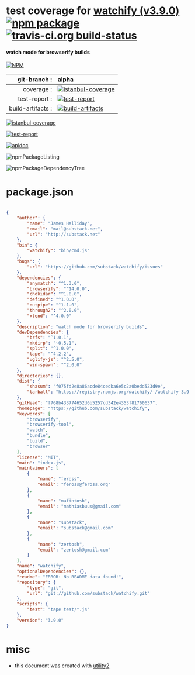 # test coverage for  [watchify (v3.9.0)](https://github.com/substack/watchify)  [![npm package](https://img.shields.io/npm/v/npmtest-watchify.svg?style=flat-square)](https://www.npmjs.org/package/npmtest-watchify) [![travis-ci.org build-status](https://api.travis-ci.org/npmtest/node-npmtest-watchify.svg)](https://travis-ci.org/npmtest/node-npmtest-watchify)
#### watch mode for browserify builds

[![NPM](https://nodei.co/npm/watchify.png?downloads=true)](https://www.npmjs.com/package/watchify)

| git-branch : | [alpha](https://github.com/npmtest/node-npmtest-watchify/tree/alpha)|
|--:|:--|
| coverage : | [![istanbul-coverage](https://npmtest.github.io/node-npmtest-watchify/build/coverage.badge.svg)](https://npmtest.github.io/node-npmtest-watchify/build/coverage.html/index.html)|
| test-report : | [![test-report](https://npmtest.github.io/node-npmtest-watchify/build/test-report.badge.svg)](https://npmtest.github.io/node-npmtest-watchify/build/test-report.html)|
| build-artifacts : | [![build-artifacts](https://npmtest.github.io/node-npmtest-watchify/glyphicons_144_folder_open.png)](https://github.com/npmtest/node-npmtest-watchify/tree/gh-pages/build)|

[![istanbul-coverage](https://npmtest.github.io/node-npmtest-watchify/build/screenCapture.buildCustomOrg.browser.coverage.html.png)](https://npmtest.github.io/node-npmtest-watchify/build/coverage.html/index.html)

[![test-report](https://npmtest.github.io/node-npmtest-watchify/build/screenCapture.buildCustomOrg.browser.%252Fhome%252Ftravis%252Fbuild%252Fnpmtest%252Fnode-npmtest-watchify%252Ftmp%252Fbuild%252Ftest-report.html.png)](https://npmtest.github.io/node-npmtest-watchify/build/test-report.html)

[![apidoc](https://npmdoc.github.io/node-npmdoc-watchify/build/screenCapture.buildApidoc.browser.%252Fhome%252Ftravis%252Fbuild%252Fnpmdoc%252Fnode-npmdoc-watchify%252Ftmp%252Fbuild%252Fapidoc.html.png)](https://npmdoc.github.io/node-npmdoc-watchify/build/apidoc.html)

![npmPackageListing](https://npmtest.github.io/node-npmtest-watchify/build/screenCapture.npmPackageListing.svg)

![npmPackageDependencyTree](https://npmtest.github.io/node-npmtest-watchify/build/screenCapture.npmPackageDependencyTree.svg)



# package.json

```json

{
    "author": {
        "name": "James Halliday",
        "email": "mail@substack.net",
        "url": "http://substack.net"
    },
    "bin": {
        "watchify": "bin/cmd.js"
    },
    "bugs": {
        "url": "https://github.com/substack/watchify/issues"
    },
    "dependencies": {
        "anymatch": "^1.3.0",
        "browserify": "^14.0.0",
        "chokidar": "^1.0.0",
        "defined": "^1.0.0",
        "outpipe": "^1.1.0",
        "through2": "^2.0.0",
        "xtend": "^4.0.0"
    },
    "description": "watch mode for browserify builds",
    "devDependencies": {
        "brfs": "^1.0.1",
        "mkdirp": "~0.5.1",
        "split": "^1.0.0",
        "tape": "^4.2.2",
        "uglify-js": "^2.5.0",
        "win-spawn": "^2.0.0"
    },
    "directories": {},
    "dist": {
        "shasum": "f075fd2e8a86acde84cedba6e5c2a0bedd523d9e",
        "tarball": "https://registry.npmjs.org/watchify/-/watchify-3.9.0.tgz"
    },
    "gitHead": "f768b433774652d6b5257cd342e4353f81760637",
    "homepage": "https://github.com/substack/watchify",
    "keywords": [
        "browserify",
        "browserify-tool",
        "watch",
        "bundle",
        "build",
        "browser"
    ],
    "license": "MIT",
    "main": "index.js",
    "maintainers": [
        {
            "name": "feross",
            "email": "feross@feross.org"
        },
        {
            "name": "mafintosh",
            "email": "mathiasbuus@gmail.com"
        },
        {
            "name": "substack",
            "email": "substack@gmail.com"
        },
        {
            "name": "zertosh",
            "email": "zertosh@gmail.com"
        }
    ],
    "name": "watchify",
    "optionalDependencies": {},
    "readme": "ERROR: No README data found!",
    "repository": {
        "type": "git",
        "url": "git://github.com/substack/watchify.git"
    },
    "scripts": {
        "test": "tape test/*.js"
    },
    "version": "3.9.0"
}
```



# misc
- this document was created with [utility2](https://github.com/kaizhu256/node-utility2)
